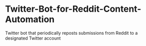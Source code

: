 # Twitter-Bot-for-Reddit-Content-Automation
Twitter bot that periodically reposts submissions from Reddit to a designated Twitter account
